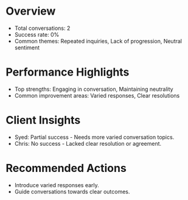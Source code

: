 # Overview
- Total conversations: 2
- Success rate: 0%
- Common themes: Repeated inquiries, Lack of progression, Neutral sentiment

# Performance Highlights
- Top strengths: Engaging in conversation, Maintaining neutrality
- Common improvement areas: Varied responses, Clear resolutions

# Client Insights
- Syed: Partial success - Needs more varied conversation topics.
- Chris: No success - Lacked clear resolution or agreement.

# Recommended Actions
- Introduce varied responses early.
- Guide conversations towards clear outcomes.